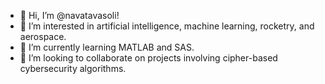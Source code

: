 - 👋 Hi, I’m @navatavasoli!
- 👀 I’m interested in artificial intelligence, machine learning, rocketry, and aerospace.
- 🌱 I’m currently learning MATLAB and SAS.
- 💞️ I’m looking to collaborate on projects involving cipher-based cybersecurity algorithms.

<!---
navatavasoli/navatavasoli is a ✨ special ✨ repository because its `README.md` (this file) appears on your GitHub profile.
You can click the Preview link to take a look at your changes.
--->
